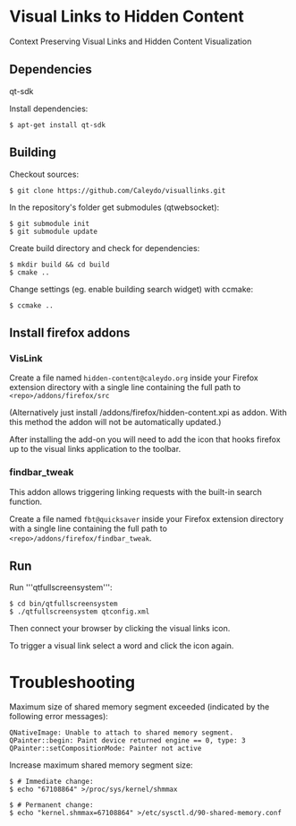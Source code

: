 # Visual Links to Hidden Content

Context Preserving Visual Links and Hidden Content Visualization 


## Dependencies

qt-sdk

Install dependencies:

    $ apt-get install qt-sdk

## Building

Checkout sources:

    $ git clone https://github.com/Caleydo/visuallinks.git

In the repository's folder get submodules (qtwebsocket):

    $ git submodule init
    $ git submodule update

Create build directory and check for dependencies:

    $ mkdir build && cd build
    $ cmake ..

Change settings (eg. enable building search widget) with ccmake:

    $ ccmake ..

## Install firefox addons

### VisLink

Create a file named `hidden-content@caleydo.org` inside your Firefox extension directory
with a single line containing the full path to `<repo>/addons/firefox/src`

(Alternatively just install <repo>/addons/firefox/hidden-content.xpi as addon. With this
method the addon will not be automatically updated.)

After installing the add-on you will need to add the icon that hooks firefox up to the visual links application to the toolbar.

### findbar_tweak

This addon allows triggering linking requests with the built-in search function.

Create a file named `fbt@quicksaver` inside your Firefox extension directory
with a single line containing the full path to `<repo>/addons/firefox/findbar_tweak`.

## Run

Run '''qtfullscreensystem''':

    $ cd bin/qtfullscreensystem
    $ ./qtfullscreensystem qtconfig.xml
  
Then connect your browser by clicking the visual links icon. 

To trigger a visual link select a word and click the icon again.

# Troubleshooting

Maximum size of shared memory segment exceeded (indicated by the following error
messages):

    QNativeImage: Unable to attach to shared memory segment. 
    QPainter::begin: Paint device returned engine == 0, type: 3
    QPainter::setCompositionMode: Painter not active

Increase maximum shared memory segment size:

    $ # Immediate change:
    $ echo "67108864" >/proc/sys/kernel/shmmax

    $ # Permanent change:
    $ echo "kernel.shmmax=67108864" >/etc/sysctl.d/90-shared-memory.conf
